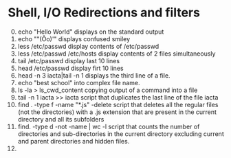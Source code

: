 # Shell, I/O Redirections and filters
0. echo "Hello World" displays on the standard output
1. echo "\"(Ôo)'" displays confused smiley
2. less /etc/passwd display contents of /etc/passwd
3. less /etc/passwd /etc/hosts display contents of 2 files simultaneously
4. tail /etc/passwd display last 10 lines
5. head /etc/passwd display firt 10 lines
6. head -n 3 iacta|tail -n 1 displays the third line of a file.
7. echo "best school" into complex file name.
8. ls -la > ls_cwd_content copying output of a command into a file
9. tail -n 1 iacta >> iacta script that duplicates the last line of the file iacta
10. find . -type f -name "*.js" -delete script that deletes all the regular files (not the directories) with a .js extension that are present in the current directory and all its subfolders
11. find. -type d -not -name | wc -l script that counts the number of directories and sub-directories in the current directory excluding current and parent directories and hidden files.
12. 
 
